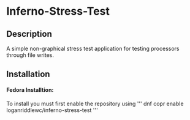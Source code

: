 # Inferno-Stress-Test
## Description
A simple non-graphical stress test application for testing processors through file writes. 

## Installation
#### Fedora Installtion:
To install you must first enable the repository using ''' dnf copr enable loganriddlewc/inferno-stress-test '''
